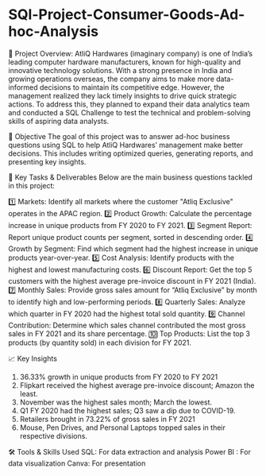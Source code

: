 # SQl-Project-Consumer-Goods-Ad-hoc-Analysis
📁 Project Overview:
AtliQ Hardwares (imaginary company) is one of India’s leading computer hardware manufacturers, known for high-quality and innovative technology solutions. With a strong presence in India and growing operations overseas, the company aims to make more data-informed decisions to maintain its competitive edge.
However, the management realized they lack timely insights to drive quick strategic actions. To address this, they planned to expand their data analytics team and conducted a SQL Challenge to test the technical and problem-solving skills of aspiring data analysts.

🎯 Objective
The goal of this project was to answer ad-hoc business questions using SQL to help AtliQ Hardwares’ management make better decisions. This includes writing optimized queries, generating reports, and presenting key insights.

📌 Key Tasks & Deliverables
Below are the main business questions tackled in this project:

1️⃣ Markets: Identify all markets where the customer "Atliq Exclusive" operates in the APAC region.
2️⃣ Product Growth: Calculate the percentage increase in unique products from FY 2020 to FY 2021.
3️⃣ Segment Report: Report unique product counts per segment, sorted in descending order.
4️⃣ Growth by Segment: Find which segment had the highest increase in unique products year-over-year.
5️⃣ Cost Analysis: Identify products with the highest and lowest manufacturing costs.
6️⃣ Discount Report: Get the top 5 customers with the highest average pre-invoice discount in FY 2021 (India).
7️⃣ Monthly Sales: Provide gross sales amount for “Atliq Exclusive” by month to identify high and low-performing periods.
8️⃣ Quarterly Sales: Analyze which quarter in FY 2020 had the highest total sold quantity.
9️⃣ Channel Contribution: Determine which sales channel contributed the most gross sales in FY 2021 and its share percentage.
🔟 Top Products: List the top 3 products (by quantity sold) in each division for FY 2021.

📈 Key Insights
1. 36.33% growth in unique products from FY 2020 to FY 2021
2. Flipkart received the highest average pre-invoice discount; Amazon the least.
3. November was the highest sales month; March the lowest.
4. Q1 FY 2020 had the highest sales; Q3 saw a dip due to COVID-19.
5. Retailers brought in 73.22% of gross sales in FY 2021
6. Mouse, Pen Drives, and Personal Laptops topped sales in their respective divisions.


🛠️ Tools & Skills Used
SQL: For data extraction and analysis
Power BI : For data visualization 
Canva: For presentation

